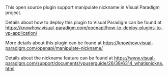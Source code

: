 
This open source plugin support manipulate nickname in Visual Paradigm project.

Details about how to deploy this plugin to Visual Paradigm can be found at https://knowhow.visual-paradigm.com/openapi/how-to-deploy-plugins-to-vp-application/

More details about this plugin can be found at https://knowhow.visual-paradigm.com/openapi/manipulate-nickname/

Details about the nickname feature can be found at https://www.visual-paradigm.com/support/documents/vpuserguide/26/38/6314_whatisnickna.html
